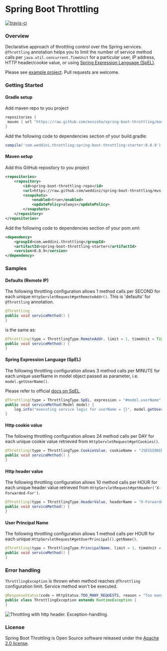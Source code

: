 # Spring Boot Throttling
[![travis-ci](https://travis-ci.org/weddini/spring-boot-throttling.svg?branch=master)](https://travis-ci.org/weddini/spring-boot-throttling)

### Overview

Declarative approach of throttling control over the Spring services. 
`@Throttling` annotation helps you to limit the number of service method calls per `java.util.concurrent.TimeUnit`
for a particular user, IP address, HTTP header/cookie value, or using [Spring Expression Language (SpEL)](https://docs.spring.io/spring/docs/4.3.12.RELEASE/spring-framework-reference/html/expressions.html).

Please see [example project](https://github.com/weddini/spring-boot-throttling/tree/master/spring-boot-throttling-example). Pull requests are welcome. 


### Getting Started

#### Gradle setup

Add maven repo to you project

```groovy
repositories {
 maven { url "https://raw.github.com/msnisha/spring-boot-throttling/master/mvn-repo/" }
}

```

Add the following code to dependencies section of your build.gradle:

```groovy
compile('com.weddini.throttling:spring-boot-throttling-starter:0.0.9')
```

#### Maven setup
Add this GitHub repository to you project

```xml
<repositories>
    <repository>
        <id>spring-boot-throttling-repo</id>
        <url>https://raw.github.com/weddini/spring-boot-throttling/mvn-repo/</url>
        <snapshots>
            <enabled>true</enabled>
            <updatePolicy>always</updatePolicy>
        </snapshots>
    </repository>
</repositories>
```
Add the following code to dependencies section of your pom.xml:

```xml
<dependency>
    <groupId>com.weddini.throttling</groupId>
    <artifactId>spring-boot-throttling-starter</artifactId>
    <version>0.0.9</version>
</dependency>
```


### Samples

#### Defaults (Remote IP)
The following throttling configuration allows 1 method calls per SECOND for each unique `HttpServletRequest#getRemoteAddr()`.
This is 'defaults' for `@Throttling` annotation.

```java
@Throttling
public void serviceMethod() {
}
```
is the same as:

```java
@Throttling(type = ThrottlingType.RemoteAddr, limit = 1, timeUnit = TimeUnit.SECONDS)
public void serviceMethod() {
}
```

#### Spring Expression Language (SpEL)
The following throttling configuration allows 3 method calls per MINUTE for each unique userName in model object passed as parameter, i.e. `model.getUserName()`.

Please refer to official [docs on SpEL](https://docs.spring.io/spring/docs/4.3.12.RELEASE/spring-framework-reference/html/expressions.html).
 
```java
@Throttling(type = ThrottlingType.SpEL, expression = "#model.userName", limit = 3, timeUnit = TimeUnit.MINUTES)
public void serviceMethod(Model model) {
    log.info("executing service logic for userName = {}", model.getUserName());
}
```

#### Http cookie value
The following throttling configuration allows 24 method calls per DAY for each unique cookie value retrieved from `HttpServletRequest#getCookies()`.

```java
@Throttling(type = ThrottlingType.CookieValue, cookieName = "JSESSIONID", limit = 24, timeUnit = TimeUnit.DAYS)
public void serviceMethod() {
}
```

#### Http header value
The following throttling configuration allows 10 method calls per HOUR for each unique header value retrieved from `HttpServletRequest#getHeader('X-Forwarded-For')`.

```java
@Throttling(type = ThrottlingType.HeaderValue, headerName = "X-Forwarded-For", limit = 10, timeUnit = TimeUnit.HOURS)
public void serviceMethod() {
}
```

#### User Principal Name
The following throttling configuration allows 1 method calls per HOUR for each unique `HttpServletRequest#getUserPrincipal().getName()`.

```java
@Throttling(type = ThrottlingType.PrincipalName, limit = 1, timeUnit = TimeUnit.HOURS)
public void serviceMethod() {
}
```


### Error handling

`ThrottlingException` is thrown when method reaches `@Throttling` configuration limit. Service method won't be executed. 

```java
@ResponseStatus(code = HttpStatus.TOO_MANY_REQUESTS, reason = "Too many requests")
public class ThrottlingException extends RuntimeException {
}
```
![Throttling with http header. Exception-handling.](./assets/throttling-with-header-exception-handling.png)


### License
Spring Boot Throttling is Open Source software released under the [Apache 2.0 license](http://www.apache.org/licenses/LICENSE-2.0.html).
